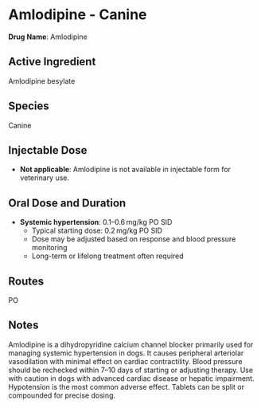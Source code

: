 # Amlodipine - Canine

**Drug Name**: Amlodipine

## Active Ingredient  
Amlodipine besylate

## Species  
Canine

## Injectable Dose  
- **Not applicable**: Amlodipine is not available in injectable form for veterinary use.

## Oral Dose and Duration  
- **Systemic hypertension**: 0.1–0.6 mg/kg PO SID  
  - Typical starting dose: 0.2 mg/kg PO SID  
  - Dose may be adjusted based on response and blood pressure monitoring  
  - Long-term or lifelong treatment often required

## Routes  
PO

## Notes  
Amlodipine is a dihydropyridine calcium channel blocker primarily used for managing systemic hypertension in dogs. It causes peripheral arteriolar vasodilation with minimal effect on cardiac contractility. Blood pressure should be rechecked within 7–10 days of starting or adjusting therapy. Use with caution in dogs with advanced cardiac disease or hepatic impairment. Hypotension is the most common adverse effect. Tablets can be split or compounded for precise dosing.
